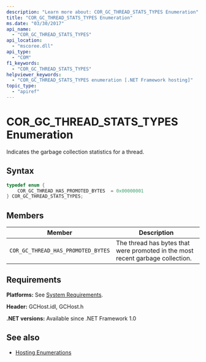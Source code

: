 ```yaml
---
description: "Learn more about: COR_GC_THREAD_STATS_TYPES Enumeration"
title: "COR_GC_THREAD_STATS_TYPES Enumeration"
ms.date: "03/30/2017"
api_name:
  - "COR_GC_THREAD_STATS_TYPES"
api_location:
  - "mscoree.dll"
api_type:
  - "COM"
f1_keywords:
  - "COR_GC_THREAD_STATS_TYPES"
helpviewer_keywords:
  - "COR_GC_THREAD_STATS_TYPES enumeration [.NET Framework hosting]"
topic_type:
  - "apiref"
---
```

# COR_GC_THREAD_STATS_TYPES Enumeration

Indicates the garbage collection statistics for a thread.

## Syntax

```cpp
typedef enum {
    COR_GC_THREAD_HAS_PROMOTED_BYTES  = 0x00000001
} COR_GC_THREAD_STATS_TYPES;
```

## Members

|Member|Description|
|------------|-----------------|
|`COR_GC_THREAD_HAS_PROMOTED_BYTES`|The thread has bytes that were promoted in the most recent garbage collection.|

## Requirements

 **Platforms:** See [System Requirements](../../../framework/get-started/system-requirements.md).

 **Header:** GCHost.idl, GCHost.h

 **.NET versions:** Available since .NET Framework 1.0

## See also

- [Hosting Enumerations](hosting-enumerations.md)
